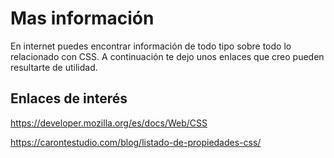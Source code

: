 # Mas información

En internet puedes encontrar información de todo tipo sobre todo lo relacionado con CSS. A continuación te dejo unos enlaces que creo pueden resultarte de utilidad.

## Enlaces de interés

https://developer.mozilla.org/es/docs/Web/CSS

https://carontestudio.com/blog/listado-de-propiedades-css/
